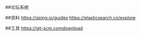##论坛系统

##资料
    https://sping.io/guides
    https://elasticsearch.cn/explore

##工具
    https://git-scm.comdownload

